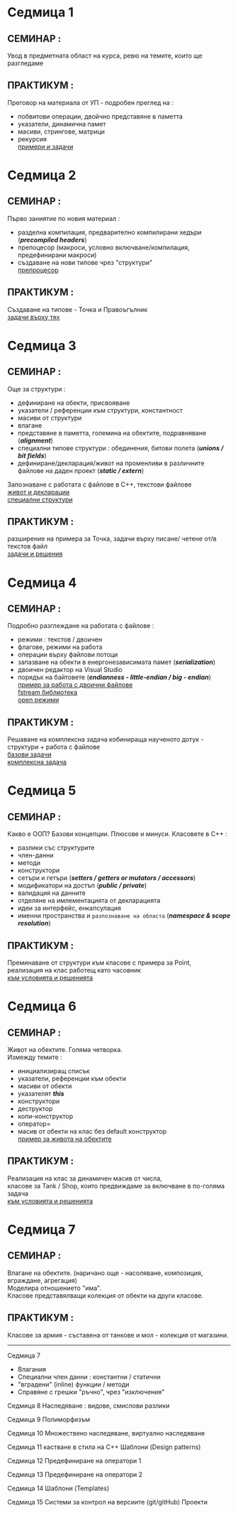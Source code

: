 # Седмица 1

## СЕМИНАР : 

Увод в предметната област на курса, 
ревю на темите, които ще разгледаме

## ПРАКТИКУМ :

Преговор на материала от УП - 
подробен преглед на : 
  - побвитови операции, двойчно представяне в паметта
  - указатели, динамична памет
  - масиви, стрингове, матрици
  - рекурсия</br>
  [примери и задачи](https://github.com/IvanFilipov/FMI-OOP/tree/master/IP_recap)

# Седмица 2

## СЕМИНАР : 

Първо заниятие по новия материал :
- разделна компилация, предварително компилирани хедъри (***precompiled headers***)
- препоцесор (макроси, условно включване/компилация, предефинирани макроси)
- създаване на нови типове чрез "структури"</br>
  [препроцесор](https://github.com/IvanFilipov/FMI-OOP/tree/master/theoritical_examples/Preprocessor/)
  
## ПРАКТИКУМ :

Създаване на типове - Точка и Правоъгълник</br>
  [задачи върху тях](https://github.com/IvanFilipov/FMI-OOP/tree/master/pract_structures)

# Седмица 3

## СЕМИНАР : 

Още за структури :
- дефиниране на обекти, присвояване
- указатели / референции към структури, константност
- масиви от структури
- влагане
- представяне в паметта, големина на обектите, подравняване (***alignment***)
- специални типове структури : обединения, битови полета (***unions / bit fields***)
- дефиниране/декларация/живот на променливи в различните файлове на даден проект (***static / extern***)

Запознаване с работата с файлове в C++, текстови файлове</br>
[живот и декларации](https://github.com/IvanFilipov/FMI-OOP/tree/master/theoritical_examples/Linkage%26Memory_with_STATIC%26EXTERN)</br>
[специални структури](https://github.com/IvanFilipov/FMI-OOP/blob/master/theoritical_examples/union_bitfield_alignment.cpp)

## ПРАКТИКУМ :

разширение на примера за Точка,
задачи върху писане/ четене от/в текстов файл</br>
[задачи и решения](https://github.com/IvanFilipov/FMI-OOP/tree/master/pract_textFiles_struct)

# Седмица 4

## СЕМИНАР : 

Подробно разглеждане на работата с файлове :
- режими : текстов / двоичен
- флагове, режими на работа
- операции върху файлови потоци
- запазване на обекти в енергонезависимата памет (***serialization***)
- двоичен редактор на Visual Studio
- порядък на байтовете (***endianness - little-endian / big - endian***)</br>
[пример за работа с двоични файлове](https://github.com/IvanFilipov/FMI-OOP/blob/master/theoritical_examples/binary_files_basics.cpp)</br>[fstream библиотека](http://www.cplusplus.com/reference/fstream/)</br>[open режими](http://en.cppreference.com/w/cpp/io/basic_filebuf/open)

## ПРАКТИКУМ :

Решаване на комплексна задача кобинираща наученото дотук -</br>
структури + работа с файлове</br>
[базови задачи](https://github.com/IvanFilipov/FMI-OOP/tree/master/pract_binaryFiles_struct)</br>
[комплексна задача](https://github.com/IvanFilipov/FMI-OOP/tree/master/projects/GovernmentSecretProject)

# Седмица 5

## СЕМИНАР : 
 
 Какво е ООП? Базови концепции. Плюсове и минуси.
 Класовете в C++ :
- разлики със структурите
- член-данни
- методи
- конструктори
- сетъри и гетъри (***setters / getters or mutators / accessors***)
- модификатори на достъп (***public / private***)
- валидация на данните
- отделяне на имлементацията от декларацията
- идеи за интерфейс, енкапсулация
- именни пространства и `разпознаване на областа` (***namespace & scope resolution***)

## ПРАКТИКУМ :

  Преминаване от структури към класове с примера за Point,</br>
  реализация на клас работещ като часовник</br>
  [към условията и решенията](https://github.com/IvanFilipov/FMI-OOP/tree/master/pract_classes)
  
# Седмица 6

## СЕМИНАР :

  Живот на обектите. Голяма четворка. </br>
  Измежду темите :
  - инициализиращ списък
  - указатели, референции към обекти
  - масиви от обекти
  - указателят ***this***
  - конструктори
  - деструктор
  - копи-конструктор
  - оператор=
  - масив от обекти на клас без default конструктор</br>
  [пример за живота на обектите](https://github.com/IvanFilipov/FMI-OOP/tree/master/theoritical_examples/objects_life_cycle)
  
 ## ПРАКТИКУМ :
 
  Реализация на клас за динамичен масив от числа,</br>
  класове за Tank / Shop, които предвиждаме за включване в по-голяма задача </br>
  [към условията и решенията](https://github.com/IvanFilipov/FMI-OOP/tree/master/pract_classes)
  
 # Седмица 7

 ## СЕМИНАР :
  
  Влагане на обектите. (наричано още - насоляване, композиция, вграждане, агрегация) </br>
  Моделира отношението "има". </br>
  Класове представялващи колекция от обекти на други класове.
 
 ## ПРАКТИКУМ :
    
  Класове за армия - съставена от танкове и мол - колекция от магазини.
    

----------------------------------------------------------------------------



 Седмица 7
 
 - Влагания
 - Специални член данни : константни / статични
 - "вградени" (inline) функции / методи
 - Справяне с грешки "ръчно", чрез "изключения"
 
 Седмица 8
 Наследяване : видове, смислови разлики

 Седмица 9 
 Полиморфизъм
 
 Седмица 10
 Множествено наследяване, виртуално наследяване
 
 Седмица 11
 кастване в стила на C++
 Шаблони (Design patterns)
 
 Седмица 12
 Предефиниране на оператори 1
 
 Седмица 13
 Предефиниране на оператори 2
 
 Седмица 14
 Шаблони (Templates)
 
 Седмица 15
 Системи за контрол на версиите (git/gitHub)
 Проекти
 
 
 
 
 


